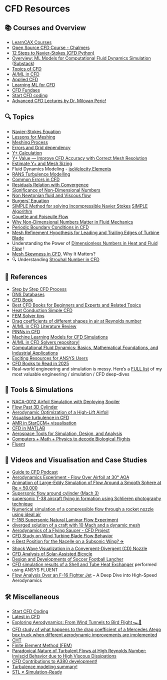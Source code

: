 # CFD Resources

## 📚 Courses and Overview
- [LearnCAX Courses](https://www.learncax.com/courses.html)
- [Open Source CFD Course - Chalmers](https://www.tfd.chalmers.se/~hani/kurser/OS_CFD/)
- [12 Steps to Navier-Stokes (CFD Python)](https://lorenabarba.com/blog/cfd-python-12-steps-to-navier-stokes/)
- [Overview: ML Models for Computational Fluid Dynamics Simulation](https://www.linkedin.com/posts/justin-hodges-phd-3432a58b_fea-cfd-ai-activity-7299729822115594241-81J8/?utm_source=share&utm_medium=member_android&rcm=ACoAAD-ruCgBJnujmeLzmj1X4DpLLTuxktERedQ) ([Substack](https://hodgesj.substack.com/p/overview-ml-models-for-computational))
- [Topics of CFD](https://www.linkedin.com/posts/rajat-walia_computationalfluiddynamics-cfd-aerospace-activity-7285174723108335618-J7Vh/?utm_source=share&utm_medium=member_android)
- [AI/ML in CFD](https://www.linkedin.com/posts/justin-hodges-phd-3432a58b_ai-cfd-sciml-activity-7280980171866705920-tFUZ/?utm_source=share&utm_medium=member_android)
- [Applied CFD](https://www.linkedin.com/posts/rajat-walia_mechanical-mechanicalengineering-aerodynamics-activity-7287333099590299648-8fVK?utm_source=share&utm_medium=member_android)
- [Learning ML for CFD](https://www.linkedin.com/posts/justin-hodges-phd-3432a58b_cfd-fluidmechanics-aerospace-activity-7293161509503778817-5Uha/?utm_source=share&utm_medium=member_android) 
- [CFD Fundaes](https://www.linkedin.com/posts/suraj-thakur-2062421ba_here-is-a-document-for-your-reference-activity-7301223929296101376-h0wf/?utm_source=share&utm_medium=member_android&rcm=ACoAAD-ruCgBJnujmeLzmj1X4DpLLTuxktERedQ)
- [Start CFD coding](https://www.linkedin.com/posts/rajat-walia_mechanical-aerospace-automotive-activity-7306955283765833729-w2u2?utm_source=share&utm_medium=member_android&rcm=ACoAAD-ruCgBJnujmeLzmj1X4DpLLTuxktERedQ)
- [Advanced CFD Lectures by Dr. Milovan Peric!](https://www.linkedin.com/posts/rajat-walia_mechanical-aerospace-automotive-activity-7330457259967242240-neEz/?utm_source=share&utm_medium=member_android&rcm=ACoAAD-ruCgBJnujmeLzmj1X4DpLLTuxktERedQ)

## 🔍 Topics
- [Navier-Stokes Equation](https://www.linkedin.com/posts/rajat-walia_mechanical-aerospace-mechanicalengineering-activity-7297200990796058624-4K42/?utm_source=share&utm_medium=member_android)
- [Lessons for Meshing](https://www.linkedin.com/posts/rajat-walia_mechanical-aerospace-automotive-activity-7302915770806648832-Lg49/?utm_source=share&utm_medium=member_android&rcm=ACoAAD-ruCgBJnujmeLzmj1X4DpLLTuxktERedQ)
- [Meshing Process](https://www.linkedin.com/posts/rajat-walia_mechanical-aerospace-automotive-activity-7310163528336715776-gUsx/?utm_source=share&utm_medium=member_android&rcm=ACoAAD-ruCgBJnujmeLzmj1X4DpLLTuxktERedQ)
- [Errors and Grid dependency](https://www.linkedin.com/posts/rajat-walia_mechanical-aerospace-automotive-activity-7295683368321437698-ltrc/?utm_source=share&utm_medium=member_android)
- [Y+ Calculation](https://www.linkedin.com/posts/rajat-walia_cfd-turbulencemodeling-engineering-activity-7301626001367674881-Cnbf/?utm_source=share&utm_medium=member_android&rcm=ACoAAD-ruCgBJnujmeLzmj1X4DpLLTuxktERedQ)
- [Y+ Value — Improve CFD Accuracy with Correct Mesh Resolution](https://www.linkedin.com/posts/anupriya-r-cae_boundarylayer-simulation-mechanical-activity-7325017657018064901--8eL/?utm_source=share&utm_medium=member_android&rcm=ACoAAD-ruCgBJnujmeLzmj1X4DpLLTuxktERedQ)
- [Estimate Y+ and Mesh Sizing](https://www.linkedin.com/posts/rajat-walia_mechanical-aerospace-automotive-activity-7301521611843674112-N_Y1/?utm_source=share&utm_medium=member_android&rcm=ACoAAD-ruCgBJnujmeLzmj1X4DpLLTuxktERedQ)
- Fluid Dynamics Modeling - [isoVelocity Elements](https://www.linkedin.com/posts/aliyar-javadi-4b078124_fluiddynamics-fluidmechanics-heattransfer-ugcPost-7283070122280271873-HtxR?utm_source=share&utm_medium=member_android)
- [RANS Turbulence Modelling](https://www.linkedin.com/posts/rajat-walia_cfd-turbulence-mechanical-activity-7288057889754095616-9SvA/?utm_source=share&utm_medium=member_android)
- [Common Errors in CFD](https://www.linkedin.com/posts/jousefmurad_engineering-cfd-simulation-activity-7291359445622636544-dp1W/?utm_source=share&utm_medium=member_android)
- [Residuals Relation with Convergence](https://www.linkedin.com/posts/rajat-walia_mechanical-mechanicalengineering-cfd-activity-7294934316873134080-XakI/?utm_source=share&utm_medium=member_android)
- [Significance of Non-Dimensional Numbers](https://www.linkedin.com/posts/rajat-walia_mechanicalengineering-mechanical-aerospace-activity-7293856068546306048-wnpr/?utm_source=share&utm_medium=member_android)
- [Non Newtonian fluid and Viscous flow](https://www.linkedin.com/posts/rajat-walia_mechanicalengineering-mechanical-automotive-activity-7304382444491657217--h-u/?utm_source=share&utm_medium=member_android&rcm=ACoAAD-ruCgBJnujmeLzmj1X4DpLLTuxktERedQ)
- [Burgers' Equation](https://www.linkedin.com/posts/himanshi-rana-aero_cfd-navierstokes-fluidmechanics-activity-7307412303237259265-cKTj/?utm_source=share&utm_medium=member_android&rcm=ACoAAD-ruCgBJnujmeLzmj1X4DpLLTuxktERedQ)
- [SIMPLE Method for solving Incompressible Navier Stokes](https://www.linkedin.com/posts/rajat-walia_mechanicalengineering-mechanical-aerospace-activity-7317407253962100736-yI0K/?utm_source=share&utm_medium=member_android&rcm=ACoAAD-ruCgBJnujmeLzmj1X4DpLLTuxktERedQ)
  [SIMPLE Algorithm](https://www.linkedin.com/posts/mvusi-mugaba-424577206_cfd-automotive-fluiddynamics-activity-7324466108650975233--zld/?utm_source=share&utm_medium=member_android&rcm=ACoAAD-ruCgBJnujmeLzmj1X4DpLLTuxktERedQ)
- [Couette and Poiseulle Flow](https://www.linkedin.com/posts/rajat-walia_mechanical-aerospace-automotive-activity-7314149804090003456-5YFp/?utm_source=share&utm_medium=member_android&rcm=ACoAAD-ruCgBJnujmeLzmj1X4DpLLTuxktERedQ)
- [Why Non-Dimensional Numbers Matter in Fluid Mechanics](https://www.linkedin.com/posts/sijalahmed_cfd-fluidmechanics-engineering-activity-7322851938344038401-XrCe/?utm_source=share&utm_medium=member_android&rcm=ACoAAD-ruCgBJnujmeLzmj1X4DpLLTuxktERedQ)
- [Periodic Boundary Conditions in CFD](https://www.linkedin.com/posts/ahafezz_cfd-engineeringsimulation-ansys-activity-7330521436987568129-SLle/?utm_source=share&utm_medium=member_android&rcm=ACoAAD-ruCgBJnujmeLzmj1X4DpLLTuxktERedQ)
- [Mesh Refinement Hypothesis for Leading and Trailing Edges of Turbine Blade](https://www.linkedin.com/posts/bekkai-riyadh-3b076334a_mesh-refinement-hypothesis-for-leading-and-activity-7331498649526427648-96QP/?utm_source=share&utm_medium=member_android&rcm=ACoAAD-ruCgBJnujmeLzmj1X4DpLLTuxktERedQ)
- Understanding the Power of [Dimensionless Numbers in Heat and Fluid Flow](https://www.linkedin.com/posts/mohamed-megahed-4a11951b6_engineering-heattransfer-cfd-activity-7332494266457292800-vD7z/?utm_source=share&utm_medium=member_android&rcm=ACoAAD-ruCgBJnujmeLzmj1X4DpLLTuxktERedQ) !
- [Mesh Skewness in CFD](https://www.linkedin.com/posts/ahafezz_cfd-ansys-fluent-activity-7332333365167046657-466q/?utm_source=share&utm_medium=member_android&rcm=ACoAAD-ruCgBJnujmeLzmj1X4DpLLTuxktERedQ), Why It Matters?
- 🔍 Understanding [Strouhal Number in CFD](https://www.linkedin.com/posts/ragh-ahmed-802b35267_cfd-fluiddynamics-fluidmechanics-activity-7332148695724879872-u6wd/?utm_source=share&utm_medium=member_android&rcm=ACoAAD-ruCgBJnujmeLzmj1X4DpLLTuxktERedQ)
       
## 📖 References
- [Step by Step CFD Process](https://www.linkedin.com/posts/rajat-walia_cfd-simulation-mechanical-activity-7297842357389955073-4I9c/?utm_source=share&utm_medium=member_android&rcm=ACoAAD-ruCgBJnujmeLzmj1X4DpLLTuxktERedQ)
- [DNS Databases](https://home.iitm.ac.in/vagesh/links.html)
- [CFD Book](https://www.engineered-mind.com/book-notes/)
- [Best CFD Books for Beginners and Experts and Related Topics](https://www.linkedin.com/posts/aliyar-javadi-4b078124_cfd-fluiddynamics-mechanicalengineering-activity-7271164209789390848-LA1K?utm_source=share&utm_medium=member_desktop&rcm=ACoAAD-ruCgBJnujmeLzmj1X4DpLLTuxktERedQ)
- [Heat Conduction Simple CFD](https://www.linkedin.com/posts/asad-saleem-897146239_explicit-1d-heat-condtion-activity-7301455308856434688-lAjo?utm_source=share&utm_medium=member_android&rcm=ACoAAD-ruCgBJnujmeLzmj1X4DpLLTuxktERedQ)
- [FEM Solver tips](https://www.linkedin.com/posts/aerosayan_persson-2002-activity-7278776388180959232-5Qpl?utm_source=share&utm_medium=member_android)
- [Drag coefficients of different shapes in air at Reynolds number](https://www.linkedin.com/posts/rajat-walia_mechanicalengineering-mechanical-automotive-activity-7303682296413335552-IYWs?utm_source=share&utm_medium=member_android&rcm=ACoAAD-ruCgBJnujmeLzmj1X4DpLLTuxktERedQ)
- [AI/ML in CFD Literature Review](https://www.linkedin.com/posts/krishna-teja-7005aa158_simscape-multibody-vehicledynamics-ugcPost-7312343381127372801-stKA/?utm_source=share&utm_medium=member_android&rcm=ACoAAD-ruCgBJnujmeLzmj1X4DpLLTuxktERedQ)
- [PINNs in CFD](https://www.linkedin.com/posts/rajat-walia_mechanical-cfd-aerodynamics-activity-7313062635430629376-ENL-/?utm_source=share&utm_medium=member_android&rcm=ACoAAD-ruCgBJnujmeLzmj1X4DpLLTuxktERedQ)
- [Machine Learning Models for CFD Simulations](https://www.linkedin.com/posts/rajat-walia_cfd-mechanical-machinelearning-activity-7315236966281748480-TPF6/?utm_source=share&utm_medium=member_android&rcm=ACoAAD-ruCgBJnujmeLzmj1X4DpLLTuxktERedQ)
- [AI/ML in CFD Solvers repository!](https://www.linkedin.com/posts/rajat-walia_cfd-mechanical-machinelearning-activity-7318136082959683584-Yn-l/?utm_source=share&utm_medium=member_android&rcm=ACoAAD-ruCgBJnujmeLzmj1X4DpLLTuxktERedQ)
- [Computational Fluid Dynamics: Basics, Mathematical Foundations, and Industrial Applications](https://www.everyeng.com/blog/a509b413/computational-fluid-dynamics-basics-mathematical-foundations-and-industrial-applications)
- [Exciting Resources for ANSYS Users](https://www.linkedin.com/posts/ilyasserrays_ansys-engineering-simulation-activity-7329883998757789698-SIIy/?utm_source=share&utm_medium=member_android&rcm=ACoAAD-ruCgBJnujmeLzmj1X4DpLLTuxktERedQ)
- [CFD Books to Read in 2025](https://www.linkedin.com/posts/akash-singh-34a581121_cfd-books-you-should-read-in-2025-activity-7329332346665553920-Uzx3/?utm_source=share&utm_medium=member_android&rcm=ACoAAD-ruCgBJnujmeLzmj1X4DpLLTuxktERedQ)
 - Real-world engineering and simulation is messy. Here’s a [FULL list](https://www.linkedin.com/posts/nassermushtaq_cae-cfd-fluids-activity-7332725948565356545-RQSv/?utm_source=share&utm_medium=member_android&rcm=ACoAAD-ruCgBJnujmeLzmj1X4DpLLTuxktERedQ) of my most valuable engineering / simulation / CFD deep-dives
  
## 🔧 Tools & Simulations
- [NACA-0012 Airfoil Simulation with Deploying Spoiler](https://www.linkedin.com/posts/justin-hodges-phd-3432a58b_mechanicalengineering-aerospace-aerodynamics-activity-7281610390759718912-Khos/?utm_source=share&utm_medium=member_android)
- [Flow Past 3D Cylinder](https://www.linkedin.com/posts/rajat-walia_mechanical-mechanicalengineering-cfd-activity-7291724282307526656-noTG/?utm_source=share&utm_medium=member_android&rcm=ACoAAD-ruCgBJnujmeLzmj1X4DpLLTuxktERedQ)
- [Aerodynamic Optimization of a High-Lift Airfoil](https://www.linkedin.com/posts/lorenzo-lucatello-6761881bb_cfd-report-activity-7304788185581019137-m-Ts/?utm_source=share&utm_medium=member_android&rcm=ACoAAD-ruCgBJnujmeLzmj1X4DpLLTuxktERedQ)
- [Visualise turbulence in CFD](https://www.linkedin.com/posts/s-gross_meshedpotato-simcenter-cfd-ugcPost-7284485722009399296-M5mS/?utm_source=share&utm_medium=member_android)
- [AMR in StarCCM+ visualisation](https://www.linkedin.com/posts/justin-hodges-phd-3432a58b_cfd-siemens-aerodynamics-activity-7292482032553582592-U_f_?utm_source=share&utm_medium=member_android)
- [CFD in MATLAB](https://github.com/MathWorks-Teaching-Resources/Computational-Fluid-Dynamics)
- [Aerospace Tools for Simulation, Design, and Analysis](https://www.linkedin.com/posts/dhruvaerospace_aerospace-tools-for-simulation-design-and-activity-7319614083069018113-9nYk/?utm_source=share&utm_medium=member_android&rcm=ACoAAD-ruCgBJnujmeLzmj1X4DpLLTuxktERedQ)
- [Computers + Math + Physics to decode Biological Flights](https://www.linkedin.com/posts/ugcPost-7328048259917123586-4oOc/?utm_source=share&utm_medium=member_android&rcm=ACoAAD-ruCgBJnujmeLzmj1X4DpLLTuxktERedQ)
- [Fluent](https://arcs-njit-edu.github.io/Docs/Software/CFD/fluent/#using-fluent)
 
## 🎥 Videos and Visualisation and Case Studies
- [Guide to CFD Podcast](https://www.youtube.com/watch?v=H2orUUhRrZs)
- [Aerodynamics Experiment - Flow Over Airfoil at 30° AOA](https://www.youtube.com/watch?v=qbMg1G3oTVY)
- [Animation of Large-Eddy Simulation of Flow Around a Smooth Sphere at Re = 50,000](https://www.linkedin.com/posts/rajat-walia_mechanical-aerospace-automotive-activity-7307626820781125633-6MyW/?utm_source=share&utm_medium=member_android&rcm=ACoAAD-ruCgBJnujmeLzmj1X4DpLLTuxktERedQ)
- [Supersonic flow around cylinder (Mach 3)](https://www.linkedin.com/posts/justin-hodges-phd-3432a58b_cfd-aerodynamics-engineering-activity-7324387271170797568-npSu/?utm_source=share&utm_medium=member_android&rcm=ACoAAD-ruCgBJnujmeLzmj1X4DpLLTuxktERedQ)
- [supersonic T-38 aircraft flying in formation using Schlieren photography technique](https://www.linkedin.com/posts/rajat-walia_mechanical-aerospace-automotive-activity-7323984180676087808-nKjM/?utm_source=share&utm_medium=member_android&rcm=ACoAAD-ruCgBJnujmeLzmj1X4DpLLTuxktERedQ)
- [Numerical simulation of a compressible flow through a rocket nozzle using ideal air](https://www.linkedin.com/posts/abdulmohaiman_cfd-ansys-rocket-activity-7326170511439261696-iPR9/?utm_source=share&utm_medium=member_android&rcm=ACoAAD-ruCgBJnujmeLzmj1X4DpLLTuxktERedQ)
- [F-15B Supersonic Natural Laminar Flow Experiment](https://www.linkedin.com/posts/alessandro-rodolfo-de-paula-4420941_f-15b-supersonic-natural-laminar-flow-experiment-activity-7327301202377895937-A8VU/?utm_source=share&utm_medium=member_android&rcm=ACoAAD-ruCgBJnujmeLzmj1X4DpLLTuxktERedQ)
-  [diverged solution of a craft with 10 Mach and a dynamic mesh](https://www.linkedin.com/posts/ankurdev8980aa17a_a-lot-of-things-can-go-wrong-in-your-set-activity-7327216357341638658-lq9Y/?utm_source=share&utm_medium=member_android&rcm=ACoAAD-ruCgBJnujmeLzmj1X4DpLLTuxktERedQ)
- [Aerodynamics of a Flying Saucer - CFD Project](https://www.linkedin.com/posts/aryanarasimharaju_cfd-ansysfluent-aerospaceengineering-activity-7328862554657554432-Eye-/?utm_source=share&utm_medium=member_android&rcm=ACoAAD-ruCgBJnujmeLzmj1X4DpLLTuxktERedQ)
- [CFD Study on Wind Turbine Blade Flow Behavior](https://www.linkedin.com/posts/sharmarahul01_key-learnings-from-recent-cfd-study-on-activity-7330752858050412544-qGDf/?utm_source=share&utm_medium=member_android&rcm=ACoAAD-ruCgBJnujmeLzmj1X4DpLLTuxktERedQ)
- [e Best Position for the Nacelle on a Subsonic Wing? ✈️](https://www.linkedin.com/posts/mohamed-janan-baab57223_aerospaceengineering-catiav5-ansysfluent-activity-7331053553131606016-qvZy/?utm_source=share&utm_medium=member_android&rcm=ACoAAD-ruCgBJnujmeLzmj1X4DpLLTuxktERedQ)
- [Shock Wave Visualization in a Convergent-Divergent (CD) Nozzle](https://www.linkedin.com/posts/rupesh-joka_cfd-shockwaves-cdnozzle-activity-7331957012362158081-ovJn/?utm_source=share&utm_medium=member_android&rcm=ACoAAD-ruCgBJnujmeLzmj1X4DpLLTuxktERedQ)
- [CFD Analysis of Solar-Assisted Bicycle](https://www.linkedin.com/posts/muhammad-ejaz-ramzan-4a984422b_cfd-analysis-of-solar-bicycle-activity-7333562882414067712-R_S1/?utm_source=share&utm_medium=member_android&rcm=ACoAAD-ruCgBJnujmeLzmj1X4DpLLTuxktERedQ)
- [Design and Developments of Soccer Football Lancher](https://www.linkedin.com/posts/muhammad-ejaz-ramzan-4a984422b_cfd-analysis-of-soccer-football-activity-7332853628896018433-MLnx/?utm_source=share&utm_medium=member_android&rcm=ACoAAD-ruCgBJnujmeLzmj1X4DpLLTuxktERedQ)
- [CFD simulation results of a Shell and Tube Heat Exchanger](https://www.linkedin.com/posts/vishnu-kv-79192218b_excited-to-share-the-cfd-simulation-results-activity-7331771462195826688-q_SV/?utm_source=share&utm_medium=member_android&rcm=ACoAAD-ruCgBJnujmeLzmj1X4DpLLTuxktERedQ) performed using ANSYS FLUENT
- [Flow Analysis Over an F-16 Fighter Jet](https://www.linkedin.com/posts/hari2oo3_cfd-ansys-aerospaceengineering-activity-7332490111756001280-FiGi/?utm_source=share&utm_medium=member_android&rcm=ACoAAD-ruCgBJnujmeLzmj1X4DpLLTuxktERedQ) – A Deep Dive into High-Speed Aerodynamics

## 🛠 Miscellaneous
- [Start CFD Coding](https://www.linkedin.com/posts/rajat-walia_mechanical-aerospace-automotive-activity-7306955283765833729-w2u2?utm_source=share&utm_medium=member_android&rcm=ACoAAD-ruCgBJnujmeLzmj1X4DpLLTuxktERedQ)
- [Latest in CFD](https://www.linkedin.com/posts/jousefmurad_engineering-cfd-simulation-activity-7291359445622636544-dp1W/?utm_source=share&utm_medium=member_android)
- [Exploring Aerodynamics: From Wind Tunnels to Bird Flight 🏎️🦅](https://www.linkedin.com/posts/hamdy-mohamed-6b65a2239_wind-tunnel-and-bird-flight-activity-7292181855913525248-aNZR/?utm_source=share&utm_medium=member_android)
- [CFD study of what happens to the drag coefficient of a Mercedes Atego box truck when different aerodynamic improvements are implemented](https://www.linkedin.com/posts/emintolukan_reduction-of-box-truck-drag-coefficient-activity-7303383171947982849-QmZn/?utm_source=share&utm_medium=member_android&rcm=ACoAAD-ruCgBJnujmeLzmj1X4DpLLTuxktERedQ)
- [CHT](https://www.linkedin.com/posts/himanshi-rana-aero_aerospace-engineering-mechanical-activity-7304871876705619970-CeFT/?utm_source=share&utm_medium=member_android&rcm=ACoAAD-ruCgBJnujmeLzmj1X4DpLLTuxktERedQ)
- [Finite Element Method (FEM)](https://www.linkedin.com/posts/lonny-thompson_numerical-integration-of-quad4-elements-activity-7309557610351915008-1dje/?utm_source=share&utm_medium=member_android&rcm=ACoAAD-ruCgBJnujmeLzmj1X4DpLLTuxktERedQ)
- [Paradoxical Nature of Turbulent Flows at High Reynolds Number: Inviscid Behavior due to High Viscous Dissipations](https://www.linkedin.com/posts/aliyar-javadi-4b078124_fluiddynamics-mechanicalengineering-aerospace-activity-7312149838651904000-3Td4/?utm_source=share&utm_medium=member_android&rcm=ACoAAD-ruCgBJnujmeLzmj1X4DpLLTuxktERedQ)
- [CFD Contributions to A380 development!](https://www.linkedin.com/posts/rajat-walia_cfd-mechanical-aerospace-activity-7317792557541859328-emDr/?utm_source=share&utm_medium=member_android&rcm=ACoAAD-ruCgBJnujmeLzmj1X4DpLLTuxktERedQ)
- [Turbulence modeling summary!](https://www.linkedin.com/posts/rajat-walia_mechanical-aerospace-automotive-activity-7322484714290716672-8Qro/?utm_source=share&utm_medium=member_android&rcm=ACoAAD-ruCgBJnujmeLzmj1X4DpLLTuxktERedQ)
- [STL ≠ Simulation-Ready](https://www.linkedin.com/posts/damjangnjidic_fea-cfd-cad-activity-7331261295393923072-UdFx/?utm_source=share&utm_medium=member_android&rcm=ACoAAD-ruCgBJnujmeLzmj1X4DpLLTuxktERedQ)

